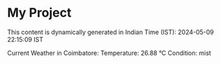# My Project

This content is dynamically generated in Indian Time (IST): 2024-05-09 22:15:09 IST


Current Weather in Coimbatore:
Temperature: 26.88 °C
Condition: mist
